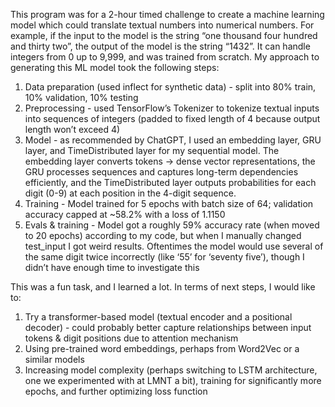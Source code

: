 This program was for a 2-hour timed challenge to create a machine learning model which could translate textual numbers into numerical numbers.
For example, if the input to the model is the string “one thousand four hundred and thirty two”, the output of the model is the string “1432”.
It can handle integers from 0 up to 9,999, and was trained from scratch. My approach to generating this ML model took the following steps:

1. Data preparation (used inflect for synthetic data) - split into 80% train, 10% validation, 10% testing
2. Preprocessing - used TensorFlow’s Tokenizer to tokenize textual inputs into sequences of integers (padded to fixed length of 4 because output length won’t exceed 4)
3. Model - as recommended by ChatGPT, I used an embedding layer, GRU layer, and TimeDistributed layer for my sequential model. The embedding layer converts tokens →  dense vector representations, the GRU processes sequences and captures long-term dependencies efficiently, and the TimeDistributed layer outputs probabilities for each digit (0-9) at each position in the 4-digit sequence. 
4. Training - Model trained for 5 epochs with batch size of 64; validation accuracy capped at ~58.2% with a loss of 1.1150
5. Evals & training - Model got a roughly 59% accuracy rate (when moved to 20 epochs) according to my code, but when I manually changed test_input I got weird results. Oftentimes the model would use several of the same digit twice incorrectly (like ‘55’ for ‘seventy five’), though I didn’t have enough time to investigate this

This was a fun task, and I learned a lot. In terms of next steps, I would like to:
1. Try a transformer-based model (textual encoder and a positional decoder) - could probably better capture relationships between input tokens & digit positions due to attention mechanism
2. Using pre-trained word embeddings, perhaps from Word2Vec or a similar models
3. Increasing model complexity (perhaps switching to LSTM architecture, one we experimented with at LMNT a bit), training for significantly more epochs, and further optimizing loss function
